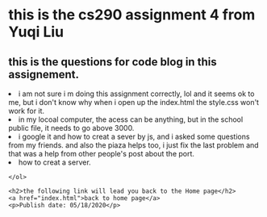 <!DOCTYPE html>
<html lang="en" dir="ltr">
<head>
	<meta charset="utf-8">
	<title>this is the blog html</title>

</head>


<body>
	<h1> this is the cs290 assignment 4 from Yuqi Liu</h1>

<h2>this is the questions for code blog in this assignement. </h2>
		<li> i am not sure i m doing this assignment correctly, lol and it seems ok to me, but i don't know why when i open up the index.html the style.css won't work for it.</li>
		<li>  in my locoal computer, the acess can be anything, but in the school public file, it needs to go above 3000. </li>
		<li> i google it and how to creat a sever by js, and i asked some questions from my friends. and also the piaza helps too, i just fix the last problem and that was a help from other people's post about the port. </li>
		<li> how to creat a server.  </li>

	</ol>

	<h2>the following link will lead you back to the Home page</h2>
	<a href="index.html">back to home page</a>
	<p>Publish date: 05/18/2020</p>
</body>
